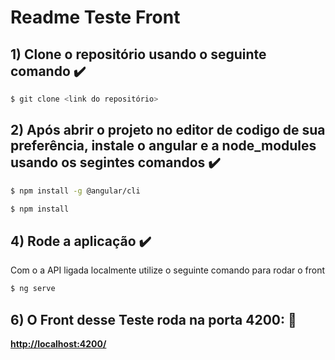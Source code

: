 # Readme Teste Front

## 1) Clone o repositório usando o seguinte comando  :heavy_check_mark:

```bash
$ git clone <link do repositório>
```

## 2) Após abrir o projeto no editor de codigo de sua preferência, instale o angular e a node_modules usando os segintes comandos :heavy_check_mark:

```bash
$ npm install -g @angular/cli
```

```bash
$ npm install
```
## 4) Rode a aplicação :heavy_check_mark:
Com o a API ligada localmente utilize o seguinte comando para rodar o front

```bash
$ ng serve
```

## 6) O Front desse Teste roda na porta 4200: :rocket:

[**http://localhost:4200/**](http://localhost:4200/)